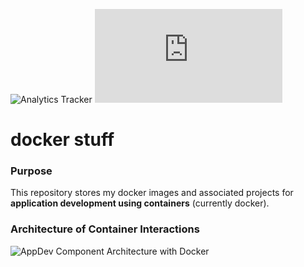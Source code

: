 ![Analytics Tracker](http://76.182.243.72:8090/solution-tracker/api/track/Container_Foundations/docker_stuff_on_github "Analytics Tracker")
![Analytics Tracker2](https://ga-beacon.appspot.com/UA-65672212-1/matallen/solutionX-github-README.MD "Analytics Tracker2")







# docker stuff


### Purpose

This repository stores my docker images and associated projects for **application development using containers** (currently docker).


### Architecture of Container Interactions
![AppDev Component Architecture with Docker](https://github.com/matallen/docker/blob/master/app-dev-component-arch.png "AppDev Component Architecture with Docker")


